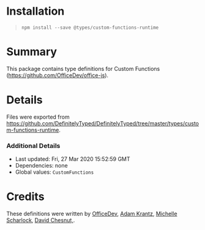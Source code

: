 # Installation
> `npm install --save @types/custom-functions-runtime`

# Summary
This package contains type definitions for Custom Functions (https://github.com/OfficeDev/office-js).

# Details
Files were exported from https://github.com/DefinitelyTyped/DefinitelyTyped/tree/master/types/custom-functions-runtime.

### Additional Details
 * Last updated: Fri, 27 Mar 2020 15:52:59 GMT
 * Dependencies: none
 * Global values: `CustomFunctions`

# Credits
These definitions were written by [OfficeDev](https://github.com/OfficeDev), [Adam Krantz](https://github.com/akrantz), [Michelle Scharlock](https://github.com/mscharlock), [David Chesnut,](https://github.com/davidchesnut).
